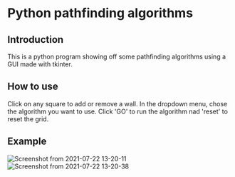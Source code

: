 # Python pathfinding algorithms

## Introduction

This is a python program showing off some pathfinding algorithms using a GUI made with tkinter.

## How to use

Click on any square to add or remove a wall. In the dropdown menu, chose the algorithm you want to use. Click 'GO' to run the algorithm nad 'reset' to reset the grid.

## Example

![Screenshot from 2021-07-22 13-20-11](https://user-images.githubusercontent.com/73136502/126632783-52112341-785e-4d64-8970-04a5556a2dc2.png)
![Screenshot from 2021-07-22 13-20-38](https://user-images.githubusercontent.com/73136502/126632788-7d7a9a94-4c1d-41e9-9b71-9e2b4eff4b60.png)